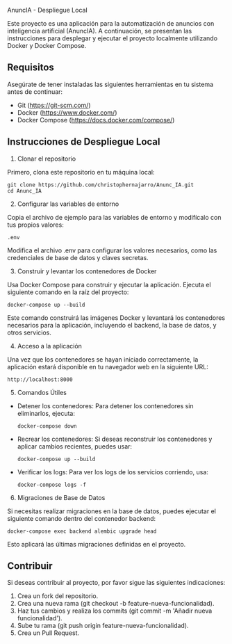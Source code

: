 
AnuncIA - Despliegue Local

Este proyecto es una aplicación para la automatización de anuncios con inteligencia artificial (AnuncIA). A continuación, se presentan las instrucciones para desplegar y ejecutar el proyecto localmente utilizando Docker y Docker Compose.

Requisitos
----------

Asegúrate de tener instaladas las siguientes herramientas en tu sistema antes de continuar:

- Git (https://git-scm.com/)
- Docker (https://www.docker.com/)
- Docker Compose (https://docs.docker.com/compose/)

Instrucciones de Despliegue Local
---------------------------------

1. Clonar el repositorio

Primero, clona este repositorio en tu máquina local:

    git clone https://github.com/christophernajarro/Anunc_IA.git
    cd Anunc_IA

2. Configurar las variables de entorno

Copia el archivo de ejemplo para las variables de entorno y modifícalo con tus propios valores:

    .env

Modifica el archivo .env para configurar los valores necesarios, como las credenciales de base de datos y claves secretas.

3. Construir y levantar los contenedores de Docker

Usa Docker Compose para construir y ejecutar la aplicación. Ejecuta el siguiente comando en la raíz del proyecto:

    docker-compose up --build

Este comando construirá las imágenes Docker y levantará los contenedores necesarios para la aplicación, incluyendo el backend, la base de datos, y otros servicios.

4. Acceso a la aplicación

Una vez que los contenedores se hayan iniciado correctamente, la aplicación estará disponible en tu navegador web en la siguiente URL:

    http://localhost:8000

5. Comandos Útiles

- Detener los contenedores: Para detener los contenedores sin eliminarlos, ejecuta:

      docker-compose down

- Recrear los contenedores: Si deseas reconstruir los contenedores y aplicar cambios recientes, puedes usar:

      docker-compose up --build

- Verificar los logs: Para ver los logs de los servicios corriendo, usa:

      docker-compose logs -f

6. Migraciones de Base de Datos

Si necesitas realizar migraciones en la base de datos, puedes ejecutar el siguiente comando dentro del contenedor backend:

    docker-compose exec backend alembic upgrade head

Esto aplicará las últimas migraciones definidas en el proyecto.

Contribuir
----------

Si deseas contribuir al proyecto, por favor sigue las siguientes indicaciones:

1. Crea un fork del repositorio.
2. Crea una nueva rama (git checkout -b feature-nueva-funcionalidad).
3. Haz tus cambios y realiza los commits (git commit -m 'Añadir nueva funcionalidad').
4. Sube tu rama (git push origin feature-nueva-funcionalidad).
5. Crea un Pull Request.


